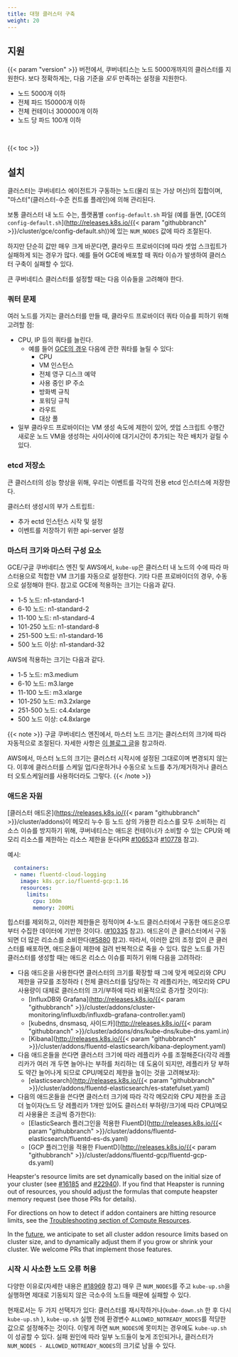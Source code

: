 ```yaml
---
title: 대형 클러스터 구축
weight: 20
---
```


## 지원

{{< param "version" >}} 버전에서, 쿠버네티스는 노드 5000개까지의 클러스터를 지원한다. 보다 정확하게는, 다음 기준을 *모두* 만족하는 설정을 지원한다.

* 노드 5000개 이하
* 전체 파드 150000개 이하
* 전체 컨테이너 300000개 이하
* 노드 당 파드 100개 이하

<br>

{{< toc >}}

## 설치

클러스터는 쿠버네티스 에이전트가 구동하는 노드(물리 또는 가상 머신)의 집합이며, "마스터"(클러스터-수준 컨트롤 플레인)에 의해 관리된다.

보통 클러스터 내 노드 수는, 플랫폼별 `config-default.sh` 파일 (예를 들면, [GCE의 `config-default.sh`](http://releases.k8s.io/{{< param "githubbranch" >}}/cluster/gce/config-default.sh))에 있는 `NUM_NODES` 값에 따라 조절된다.

하지만 단순히 값만 매우 크게 바꾼다면, 클라우드 프로바이더에 따라 셋업 스크립트가 실패하게 되는 경우가 많다. 예를 들어 GCE에 배포할 때 쿼타 이슈가 발생하여 클러스터 구축이 실패할 수 있다.

큰 쿠버네티스 클러스터를 설정할 때는 다음 이슈들을 고려해야 한다.

### 쿼터 문제

여러 노드를 가지는 클러스터를 만들 때, 클라우드 프로바이더 쿼타 이슈를 피하기 위해 고려할 점:

* CPU, IP 등의 쿼타를 늘린다.
  * 예를 들어 [GCE의 경우](https://cloud.google.com/compute/docs/resource-quotas) 다음에 관한 쿼타를 늘릴 수 있다:
    * CPU
    * VM 인스턴스
    * 전체 영구 디스크 예약
    * 사용 중인 IP 주소
    * 방화벽 규칙
    * 포워딩 규칙
    * 라우트
    * 대상 풀
* 일부 클라우드 프로바이더는 VM 생성 속도에 제한이 있어, 셋업 스크립트 수행간 새로운 노드 VM을 생성하는 사이사이에 대기시간이 추가되는 작은 배치가 걸릴 수 있다.

### etcd 저장소

큰 클러스터의 성능 향상을 위해, 우리는 이벤트를 각각의 전용 etcd 인스터스에 저장한다.

클러스터 생성시의 부가 스트립트:

* 추가 ectd 인스턴스 시작 및 설정
* 이벤트를 저장하기 위한 api-server 설정

### 마스터 크기와 마스터 구성 요소

GCE/구글 쿠버네티스 엔진 및 AWS에서, `kube-up`은 클러스터 내 노드의 수에 따라 마스터용으로 적합한 VM 크기를 자동으로 설정한다.
기타 다른 프로바이더의 경우, 수동으로 설정해야 한다. 참고로 GCE에 적용하는 크기는 다음과 같다.

* 1-5 노드: n1-standard-1
* 6-10 노드: n1-standard-2
* 11-100 노드: n1-standard-4
* 101-250 노드: n1-standard-8
* 251-500 노드: n1-standard-16
* 500 노드 이상: n1-standard-32

AWS에 적용하는 크기는 다음과 같다.

* 1-5 노드: m3.medium
* 6-10 노드: m3.large
* 11-100 노드: m3.xlarge
* 101-250 노드: m3.2xlarge
* 251-500 노드: c4.4xlarge
* 500 노드 이상: c4.8xlarge

{{< note >}}
구글 쿠버네티스 엔진에서, 마스터 노드 크기는 클러스터의 크기에 따라 자동적으로 조절된다.
자세한 사항은 [이 블로그 글](https://cloudplatform.googleblog.com/2017/11/Cutting-Cluster-Management-Fees-on-Google-Kubernetes-Engine.html)을 참고하라.

AWS에서, 마스터 노드의 크기는 클러스터 시작시에 설정된 그대로이며 변경되지 않는다. 이후에 클러스터를 스케일 업/다운하거나 수동으로 노드를 추가/제거하거나 클러스터 오토스케일러를 사용하더라도 그렇다.
{{< /note >}}

### 애드온 자원
[클러스터 애드온](https://releases.k8s.io/{{< param "githubbranch" >}}/cluster/addons)이 메모리 누수 등 노드 상의 가용한 리소스를 모두 소비하는 리소스 이슈를 방지하기 위해, 쿠버네티스는 애드온 컨테이너가 소비할 수 있는 CPU와 메모리 리소스를 제한하는 리소스 제한을 둔다(PR [#10653](http://pr.k8s.io/10653/files)과 [#10778](http://pr.k8s.io/10778/files) 참고). 

예시:

```yaml
  containers:
  - name: fluentd-cloud-logging
    image: k8s.gcr.io/fluentd-gcp:1.16
    resources:
      limits:
        cpu: 100m
        memory: 200Mi
```

힙스터를 제외하고, 이러한 제한들은 정적이며 4-노드 클러스터에서 구동한 애드온으루부터 수집한 데이터에 기반한 것이다.
([#10335](http://issue.k8s.io/10335#issuecomment-117861225) 참고). 애드온이 큰 클러스터에서 구동되면 더 많은 리소스를 소비한다([#5880](http://issue.k8s.io/5880#issuecomment-113984085) 참고). 따라서, 이러한 값의 조정 없이 큰 클러스터를 배포하면, 애드온들이 제한에 걸려 반복적으로 죽을 수 있다. 많은 노드를 가진 클러스터를 생성할 때는 애드온 리소스 이슈를 피하기 위해 다음을 고려하라:
* 다음 애드온을 사용한다면 클러스터의 크기를 확장할 때 그에 맞게 메모리와 CPU 제한을 규모를 조정하라 ( 전체 클러스터를 담당하는 각 레플리카는, 메모리와 CPU 사용량이 대체로 클러스터의 크기/부하에 따라 비율적으로 증가할 것이다):
  * [InfluxDB와 Grafana](http://releases.k8s.io/{{< param "githubbranch" >}}/cluster/addons/cluster-monitoring/influxdb/influxdb-grafana-controller.yaml)
  * [kubedns, dnsmasq, 사이드카](http://releases.k8s.io/{{< param "githubbranch" >}}/cluster/addons/dns/kube-dns/kube-dns.yaml.in)
  * [Kibana](http://releases.k8s.io/{{< param "githubbranch" >}}/cluster/addons/fluentd-elasticsearch/kibana-deployment.yaml)
* 다음 애드온들을 쓴다면 클러스터 크기에 따라 레플리카 수를 조절해준다(각각 레플리카가 여러 개 두면 늘어나는 부하를 처리하는 데 도움이 되지만, 레플리카 당 부하도 약간 늘어나게 되므로 CPU/메모리 제한을 높이는 것을 고려해보자):
  * [elasticsearch](http://releases.k8s.io/{{< param "githubbranch" >}}/cluster/addons/fluentd-elasticsearch/es-statefulset.yaml)
* 다음의 애드온들을 쓴다면 클러스터 크기에 따라 각각 메모리와 CPU 제한을 조금 더 높이자(노드 당 레플리카 1개만 있어도 클러스터 부하량/크기에 따라 CPU/메모리 사용율은 조금씩 증가한다):
  * [ElasticSearch 플러그인을 적용한 FluentD](http://releases.k8s.io/{{< param "githubbranch" >}}/cluster/addons/fluentd-elasticsearch/fluentd-es-ds.yaml)
  * [GCP 플러그인을 적용한 FluentD](http://releases.k8s.io/{{< param "githubbranch" >}}/cluster/addons/fluentd-gcp/fluentd-gcp-ds.yaml)

Heapster's resource limits are set dynamically based on the initial size of your cluster (see [#16185](http://issue.k8s.io/16185)
and [#22940](http://issue.k8s.io/22940)). If you find that Heapster is running
out of resources, you should adjust the formulas that compute heapster memory request (see those PRs for details).

For directions on how to detect if addon containers are hitting resource limits, see the [Troubleshooting section of Compute Resources](/docs/concepts/configuration/manage-compute-resources-container/#troubleshooting).

In the [future](http://issue.k8s.io/13048), we anticipate to set all cluster addon resource limits based on cluster size, and to dynamically adjust them if you grow or shrink your cluster.
We welcome PRs that implement those features.

### 시작 시 사소한 노드 오류 허용

다양한 이유로(자세한 내용은 [#18969](https://github.com/kubernetes/kubernetes/issues/18969) 참고) 매우 큰 `NUM_NODES`를 주고 `kube-up.sh`을 실행하면 제대로 기동되지 않은 극소수의 노드들 때문에 실패할 수 있다.

현재로서는 두 가지 선택지가 있다: 클러스터를 재시작하거나(`kube-down.sh` 한 후 다시 `kube-up.sh` ), `kube-up.sh` 실행 전에 환경변수 `ALLOWED_NOTREADY_NODES`를 적당한 값으로 설정해주는 것이다. 이렇게 하면 `NUM_NODES`에 못미치는 경우에도 `kube-up.sh`이 성공할 수 있다. 실패 원인에 따라 일부 노드들이 늦게 조인되거나, 클러스터가 `NUM_NODES - ALLOWED_NOTREADY_NODES`의 크기로 남을 수 있다.
